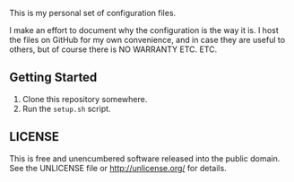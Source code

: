 This is my personal set of configuration files.

I make an effort to document why the configuration is the way it is.
I host the files on GitHub for my own convenience, and in case they
are useful to others, but of course there is NO WARRANTY ETC. ETC.


Getting Started
---------------

1. Clone this repository somewhere.
2. Run the ```setup.sh``` script.


LICENSE
-------

This is free and unencumbered software released into the public domain.
See the UNLICENSE file or http://unlicense.org/ for details.
